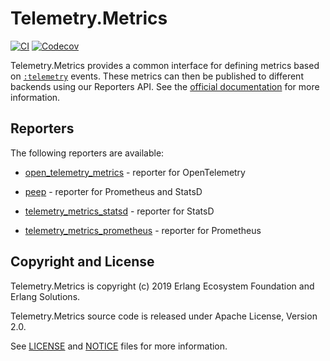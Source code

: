 # Telemetry.Metrics

[![CI](https://github.com/beam-telemetry/telemetry_metrics/actions/workflows/ci.yml/badge.svg)](https://github.com/beam-telemetry/telemetry_metrics/actions/workflows/ci.yml)
[![Codecov](https://codecov.io/gh/beam-telemetry/telemetry_metrics/branch/master/graphs/badge.svg)](https://codecov.io/gh/beam-telemetry/telemetry_metrics/branch/master/graphs/badge.svg)

Telemetry.Metrics provides a common interface for defining metrics based on
[`:telemetry`](https://github.com/beam-telemetry/telemetry) events. These metrics
can then be published to different backends using our Reporters API. See the
[official documentation](https://hexdocs.pm/telemetry_metrics) for more information.

## Reporters

The following reporters are available:

  * [open_telemetry_metrics](https://github.com/open-telemetry/opentelemetry-erlang-contrib/tree/main/utilities/opentelemetry_telemetry_metrics) - reporter for OpenTelemetry

  * [peep](https://github.com/rkallos/peep) - reporter for Prometheus and StatsD

  * [telemetry_metrics_statsd](https://github.com/beam-telemetry/telemetry_metrics_statsd) - reporter for StatsD

  * [telemetry_metrics_prometheus](https://github.com/beam-telemetry/telemetry_metrics_prometheus) - reporter for Prometheus

## Copyright and License

Telemetry.Metrics is copyright (c) 2019 Erlang Ecosystem Foundation and Erlang Solutions.

Telemetry.Metrics source code is released under Apache License, Version 2.0.

See [LICENSE](LICENSE) and [NOTICE](NOTICE) files for more information.
